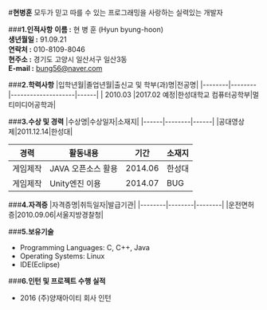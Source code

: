 #**현병훈**
모두가 믿고 따를 수 있는 프로그래밍을 사랑하는 실력있는 개발자

###**1.인적사항**
**이름 :** 현 병 훈 (Hyun byung-hoon)  
**생년월일 :** 91.09.21  
**연락처 :** 010-8109-8046  
**현주소 :** 경기도 고양시 일산서구 일산3동  
**E-mail :** bung56@naver.com

###**2.학력사항**
|입학년월|졸업년월|출신교 및 학부(과)명|전공명|
|--------|--------|--------------------|------|
| 2010.03 |2017.02 예정|한성대학교 컴퓨터공학부|멀티미디어공학과|

###**3.수상 및 경력**
|수상명|수상일자|소재지|
|------|--------|------|
|공대영상제|2011.12.14|한성대|

|경력|활동내용|기간|소재지|
|----|--------|----|------|
|게임제작|JAVA 오픈소스 활용|2014.06|한성대|
|게임제작|Unity엔진 이용|2014.07|BUG|

###**4.자격증**
|자격증명|취득일자|발급기관|
|--------|--------|--------|
|운전면허증|2010.09.06|서울지방경찰청|

###**5.보유기술**
* Programming Languages: C, C++, Java
* Operating Systems: Linux
* IDE(Eclipse)
 
###**6.인턴 및 프로젝트 수행 실적**
* 2016 (주)양재아이티 회사 인턴
